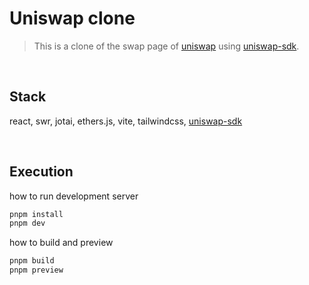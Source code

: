 # Uniswap clone

> This is a clone of the swap page of [uniswap](https://app.uniswap.org/#/swap) using [uniswap-sdk](https://docs.uniswap.org/sdk/v3/overview).

<br/>

## Stack

react, swr, jotai, ethers.js, vite, tailwindcss, [uniswap-sdk](https://docs.uniswap.org/sdk/v3/overview)

<br/>

## Execution

how to run development server

```bash
pnpm install
pnpm dev
```

how to build and preview

```bash
pnpm build
pnpm preview
```
